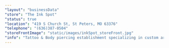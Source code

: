 ```yaml
---
"layout": "businessData"
"store": "The Ink Spot"
"status": true
"location": "419 S Church St, St Peters, MO 63376"
"telephone": "(636)387-0504"
"storeFrontImage": "static/images/inkSpot_storeFront.jpg"
"info": "Tattoo & Body piercing establishment specializing in custom artwork & piercing by well trained, experience & dedicated artists"
---
```

